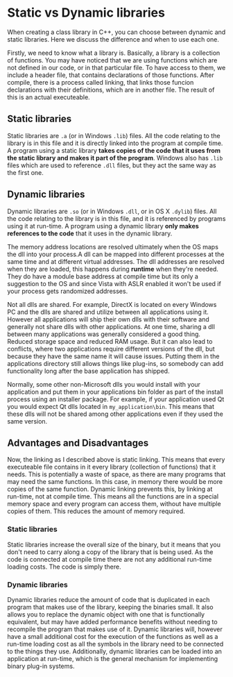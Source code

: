 # Static vs Dynamic libraries

When creating a class library in C++, you can choose between dynamic and static libraries. Here we discuss the difference and when to use each one.

Firstly, we need to know what a library is. Basically, a library is a collection of functions. You may have noticed that we are using functions which are not defined in our code, or in that particular file. To have access to them, we include a header file, that contains declarations of those functions. After compile, there is a process called linking, that links those funcion declarations with their definitions, which are in another file. The result of this is an actual executeable.

## Static libraries

Static libraries are `.a` (or in Windows `.lib`) files. All the code relating to the library is in this file and it is directly linked into the program at compile time. A program using a static library **takes copies of the code that it uses from the static library and makes it part of the program**. Windows also has `.lib` files which are used to reference `.dll` files, but they act the same way as the first one.

## Dynamic libraries

Dynamic libraries are `.so` (or in Windows `.dll`, or in OS X `.dylib`) files. All the code relating to the library is in this file, and it is referenced by programs using it at run-time. A program using a dynamic library **only makes references to the code** that it uses in the dynamic library.

The memory address locations are resolved ultimately when the OS maps the dll into your process.A dll can be mapped into different processes at the same time and at different virtual addresses. The dll addresses are resolved when they are loaded, this happens during **runtime** when they're needed. They do have a module base address at compile time but its only a suggestion to the OS and since Vista with ASLR enabled it won't be used if your process gets randomized addresses.

Not all dlls are shared. For example, DirectX is located on every Windows PC and the dlls are shared and utilize between all applications using it. However all applications will ship their own dlls with their software and generally not share dlls with other applications. At one time, sharing a dll between many applications was generally considered a good thing. Reduced storage space and reduced RAM usage. But it can also lead to conflicts, where two applications require different versions of the dll, but because they have the same name it will cause issues. Putting them in the applications directory still allows things like plug-ins, so somebody can add functionality long after the base application has shipped.

Normally, some other non-Microsoft dlls you would install with your application and put them in your applications bin folder as part of the install process using an installer package. For example, if your application used Qt you would expect Qt dlls located in `my_application\bin`. This means that these dlls will not be shared among other applications even if they used the same version.

## Advantages and Disadvantages

Now, the linking as I described above is static linking. This means that every executeable file contains in it every library (collection of functions) that it needs. This is potentially a waste of space, as there are many programs that may need the same functions. In this case, in memory there would be more copies of the same function. Dynamic linking prevents this, by linking at run-time, not at compile time. This means all the functions are in a special memory space and every program can access them, without have multiple copies of them. This reduces the amount of memory required.

### Static libraries

Static libraries increase the overall size of the binary, but it means that you don't need to carry along a copy of the library that is being used. As the code is connected at compile time there are not any additional run-time loading costs. The code is simply there.

### Dynamic libraries

Dynamic libraries reduce the amount of code that is duplicated in each program that makes use of the library, keeping the binaries small. It also allows you to replace the dynamic object with one that is functionally equivalent, but may have added performance benefits without needing to recompile the program that makes use of it. Dynamic libraries will, however have a small additional cost for the execution of the functions as well as a run-time loading cost as all the symbols in the library need to be connected to the things they use. Additionally, dynamic libraries can be loaded into an application at run-time, which is the general mechanism for implementing binary plug-in systems.


